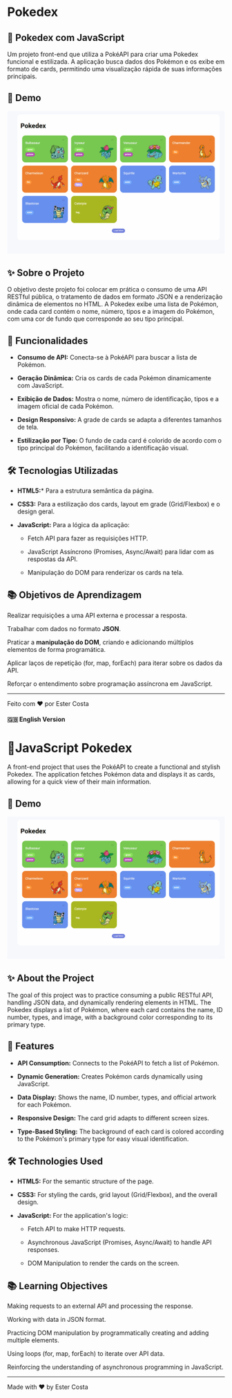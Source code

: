 # Pokedex

## 🔴 Pokedex com JavaScript
Um projeto front-end que utiliza a PokéAPI para criar uma Pokedex funcional e estilizada. A aplicação busca dados dos Pokémon e os exibe em formato de cards, permitindo uma visualização rápida de suas informações principais.

## 📸 Demo

<img src="pokedex.gif">

## ✨ Sobre o Projeto
O objetivo deste projeto foi colocar em prática o consumo de uma API RESTful pública, o tratamento de dados em formato JSON e a renderização dinâmica de elementos no HTML. A Pokedex exibe uma lista de Pokémon, onde cada card contém o nome, número, tipos e a imagem do Pokémon, com uma cor de fundo que corresponde ao seu tipo principal.

## 🚀 Funcionalidades
* **Consumo de API:** Conecta-se à PokéAPI para buscar a lista de Pokémon.

* **Geração Dinâmica:** Cria os cards de cada Pokémon dinamicamente com JavaScript.

* **Exibição de Dados:** Mostra o nome, número de identificação, tipos e a imagem oficial de cada Pokémon.

* **Design Responsivo:** A grade de cards se adapta a diferentes tamanhos de tela.

* **Estilização por Tipo:** O fundo de cada card é colorido de acordo com o tipo principal do Pokémon, facilitando a identificação visual.

## 🛠️ Tecnologias Utilizadas
* **HTML5:*** Para a estrutura semântica da página.

* **CSS3:** Para a estilização dos cards, layout em grade (Grid/Flexbox) e o design geral.

* **JavaScript:** Para a lógica da aplicação:

  * Fetch API para fazer as requisições HTTP.

  * JavaScript Assíncrono (Promises, Async/Await) para lidar com as respostas da API.

  * Manipulação do DOM para renderizar os cards na tela.

## 📚 Objetivos de Aprendizagem
Realizar requisições a uma API externa e processar a resposta.

Trabalhar com dados no formato **JSON**.

Praticar a **manipulação do DOM**, criando e adicionando múltiplos elementos de forma programática.

Aplicar laços de repetição (for, map, forEach) para iterar sobre os dados da API.

Reforçar o entendimento sobre programação assíncrona em JavaScript.

___

Feito com ❤️ por Ester Costa

#### 🇬🇧 English Version

# 🔴JavaScript Pokedex
A front-end project that uses the PokéAPI to create a functional and stylish Pokedex. The application fetches Pokémon data and displays it as cards, allowing for a quick view of their main information.

## 📸 Demo

<img src="pokedex.gif">

## ✨ About the Project
The goal of this project was to practice consuming a public RESTful API, handling JSON data, and dynamically rendering elements in HTML. The Pokedex displays a list of Pokémon, where each card contains the name, ID number, types, and image, with a background color corresponding to its primary type.

## 🚀 Features
* **API Consumption:** Connects to the PokéAPI to fetch a list of Pokémon.

* **Dynamic Generation:** Creates Pokémon cards dynamically using JavaScript.

* **Data Display:** Shows the name, ID number, types, and official artwork for each Pokémon.

* **Responsive Design:** The card grid adapts to different screen sizes.

* **Type-Based Styling:** The background of each card is colored according to the Pokémon's primary type for easy visual identification.

## 🛠️ Technologies Used
* **HTML5:** For the semantic structure of the page.

* **CSS3:** For styling the cards, grid layout (Grid/Flexbox), and the overall design.

* **JavaScript:** For the application's logic:

  * Fetch API to make HTTP requests.

  * Asynchronous JavaScript (Promises, Async/Await) to handle API responses.

  * DOM Manipulation to render the cards on the screen.

## 📚 Learning Objectives
Making requests to an external API and processing the response.

Working with data in JSON format.

Practicing DOM manipulation by programmatically creating and adding multiple elements.

Using loops (for, map, forEach) to iterate over API data.

Reinforcing the understanding of asynchronous programming in JavaScript.
___

Made with ❤️ by Ester Costa
